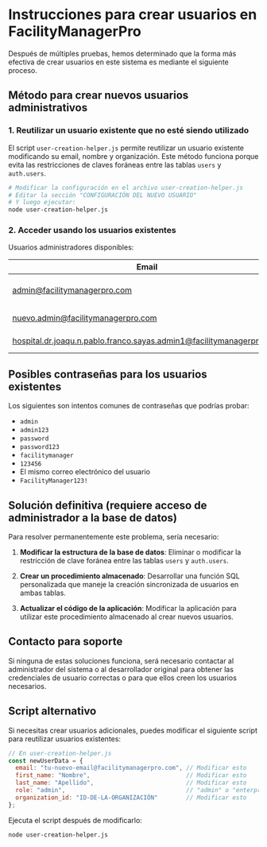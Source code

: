 # Instrucciones para crear usuarios en FacilityManagerPro

Después de múltiples pruebas, hemos determinado que la forma más efectiva de crear usuarios en este sistema es mediante el siguiente proceso.

## Método para crear nuevos usuarios administrativos

### 1. Reutilizar un usuario existente que no esté siendo utilizado

El script `user-creation-helper.js` permite reutilizar un usuario existente modificando su email, nombre y organización. Este método funciona porque evita las restricciones de claves foráneas entre las tablas `users` y `auth.users`.

```bash
# Modificar la configuración en el archivo user-creation-helper.js
# Editar la sección "CONFIGURACIÓN DEL NUEVO USUARIO"
# Y luego ejecutar:
node user-creation-helper.js
```

### 2. Acceder usando los usuarios existentes

Usuarios administradores disponibles:

| Email | Organización | Notas |
|-------|--------------|-------|
| admin@facilitymanagerpro.com | (Sin organización) | Usuario administrador principal |
| nuevo.admin@facilitymanagerpro.com | HospitalesGlobales | Creado por nosotros |
| hospital.dr.joaqu.n.pablo.franco.sayas.admin1@facilitymanagerpro.com | hospital.dr.joaqu.n.pablo.franco.sayas | Admin existente |

## Posibles contraseñas para los usuarios existentes

Los siguientes son intentos comunes de contraseñas que podrías probar:

- `admin`
- `admin123`
- `password`
- `password123`
- `facilitymanager`
- `123456`
- El mismo correo electrónico del usuario
- `FacilityManager123!`

## Solución definitiva (requiere acceso de administrador a la base de datos)

Para resolver permanentemente este problema, sería necesario:

1. **Modificar la estructura de la base de datos**: Eliminar o modificar la restricción de clave foránea entre las tablas `users` y `auth.users`.

2. **Crear un procedimiento almacenado**: Desarrollar una función SQL personalizada que maneje la creación sincronizada de usuarios en ambas tablas.

3. **Actualizar el código de la aplicación**: Modificar la aplicación para utilizar este procedimiento almacenado al crear nuevos usuarios.

## Contacto para soporte

Si ninguna de estas soluciones funciona, será necesario contactar al administrador del sistema o al desarrollador original para obtener las credenciales de usuario correctas o para que ellos creen los usuarios necesarios.

## Script alternativo

Si necesitas crear usuarios adicionales, puedes modificar el siguiente script para reutilizar usuarios existentes:

```javascript
// En user-creation-helper.js
const newUserData = {
  email: "tu-nuevo-email@facilitymanagerpro.com", // Modificar esto
  first_name: "Nombre",                           // Modificar esto
  last_name: "Apellido",                          // Modificar esto
  role: "admin",                                  // "admin" o "enterprise"
  organization_id: "ID-DE-LA-ORGANIZACIÓN"        // Modificar esto
};
```

Ejecuta el script después de modificarlo:

```bash
node user-creation-helper.js
``` 